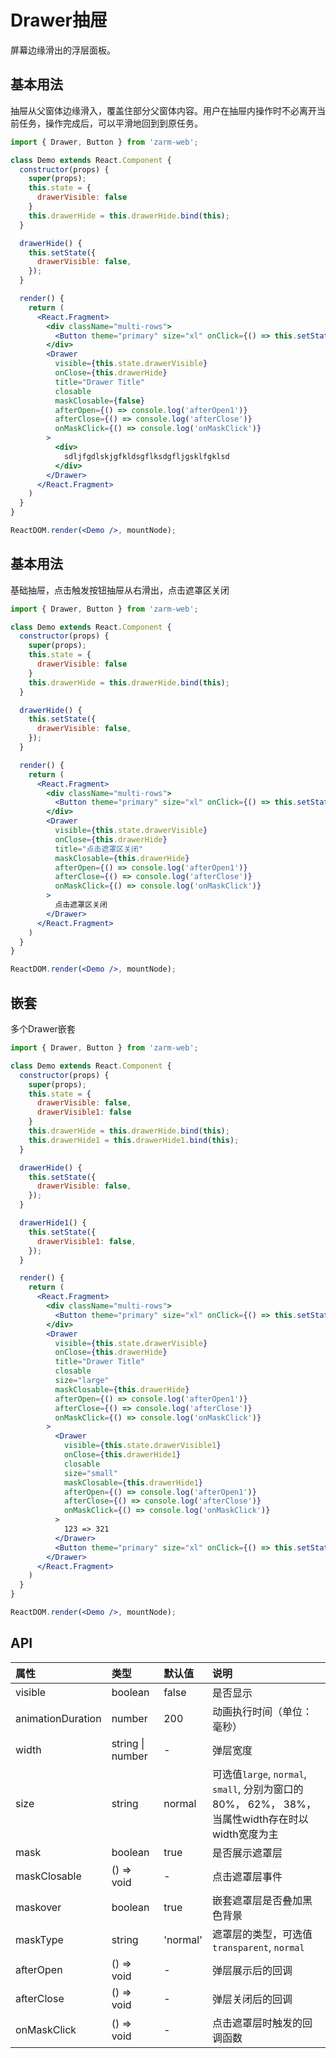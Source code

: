 # Drawer抽屉
屏幕边缘滑出的浮层面板。

## 基本用法
抽屉从父窗体边缘滑入，覆盖住部分父窗体内容。用户在抽屉内操作时不必离开当前任务，操作完成后，可以平滑地回到到原任务。

```jsx
import { Drawer, Button } from 'zarm-web';

class Demo extends React.Component {
  constructor(props) {
    super(props);
    this.state = {
      drawerVisible: false
    }
    this.drawerHide = this.drawerHide.bind(this);
  }

  drawerHide() {
    this.setState({
      drawerVisible: false,
    });
  }

  render() {
    return (
      <React.Fragment>
        <div className="multi-rows">
          <Button theme="primary" size="xl" onClick={() => this.setState({ drawerVisible: true })}>Drawer</Button>
        </div>
        <Drawer
          visible={this.state.drawerVisible}
          onClose={this.drawerHide}
          title="Drawer Title"
          closable
          maskClosable={false}
          afterOpen={() => console.log('afterOpen1')}
          afterClose={() => console.log('afterClose')}
          onMaskClick={() => console.log('onMaskClick')}
        >
          <div>
            sdljfgdlskjgfkldsgflksdgfljgsklfgklsd
          </div>
        </Drawer>
      </React.Fragment>
    )
  }
}

ReactDOM.render(<Demo />, mountNode);
```

## 基本用法
基础抽屉，点击触发按钮抽屉从右滑出，点击遮罩区关闭

```jsx
import { Drawer, Button } from 'zarm-web';

class Demo extends React.Component {
  constructor(props) {
    super(props);
    this.state = {
      drawerVisible: false
    }
    this.drawerHide = this.drawerHide.bind(this);
  }

  drawerHide() {
    this.setState({
      drawerVisible: false,
    });
  }

  render() {
    return (
      <React.Fragment>
        <div className="multi-rows">
          <Button theme="primary" size="xl" onClick={() => this.setState({ drawerVisible: true })}>Drawer</Button>
        </div>
        <Drawer
          visible={this.state.drawerVisible}
          onClose={this.drawerHide}
          title="点击遮罩区关闭"
          maskClosable={this.drawerHide}
          afterOpen={() => console.log('afterOpen1')}
          afterClose={() => console.log('afterClose')}
          onMaskClick={() => console.log('onMaskClick')}
        >
          点击遮罩区关闭
        </Drawer>
      </React.Fragment>
    )
  }
}

ReactDOM.render(<Demo />, mountNode);
```


## 嵌套
多个Drawer嵌套

```jsx
import { Drawer, Button } from 'zarm-web';

class Demo extends React.Component {
  constructor(props) {
    super(props);
    this.state = {
      drawerVisible: false,
      drawerVisible1: false
    }
    this.drawerHide = this.drawerHide.bind(this);
    this.drawerHide1 = this.drawerHide1.bind(this);
  }

  drawerHide() {
    this.setState({
      drawerVisible: false,
    });
  }

  drawerHide1() {
    this.setState({
      drawerVisible1: false,
    });
  }

  render() {
    return (
      <React.Fragment>
        <div className="multi-rows">
          <Button theme="primary" size="xl" onClick={() => this.setState({ drawerVisible: true })}>Drawer</Button>
        </div>
        <Drawer
          visible={this.state.drawerVisible}
          onClose={this.drawerHide}
          title="Drawer Title"
          closable
          size="large"
          maskClosable={this.drawerHide}
          afterOpen={() => console.log('afterOpen1')}
          afterClose={() => console.log('afterClose')}
          onMaskClick={() => console.log('onMaskClick')}
        >
          <Drawer
            visible={this.state.drawerVisible1}
            onClose={this.drawerHide1}
            closable
            size="small"
            maskClosable={this.drawerHide1}
            afterOpen={() => console.log('afterOpen1')}
            afterClose={() => console.log('afterClose')}
            onMaskClick={() => console.log('onMaskClick')}
          >
            123 => 321
          </Drawer>
          <Button theme="primary" size="xl" onClick={() => this.setState({ drawerVisible1: true })}>Drawer</Button>
        </Drawer>
      </React.Fragment>
    )
  }
}

ReactDOM.render(<Demo />, mountNode);
```

## API

| 属性 | 类型 | 默认值 | 说明 |
| :--- | :--- | :--- | :--- |
| visible | boolean | false | 是否显示 |
| animationDuration | number | 200 | 动画执行时间（单位：毫秒） |
| width | string &#124; number | - | 弹层宽度 |
| size | string | normal | 可选值`large`, `normal`, `small`, 分别为窗口的80%， 62%， 38%，当属性width存在时以width宽度为主 |
| mask | boolean | true | 是否展示遮罩层 |
| maskClosable | () => void | - | 点击遮罩层事件 |
| maskover | boolean | true | 嵌套遮罩层是否叠加黑色背景 |
| maskType | string | 'normal' | 遮罩层的类型，可选值 `transparent`, `normal` |
| afterOpen | () => void | - | 弹层展示后的回调 |
| afterClose | () => void | - | 弹层关闭后的回调 |
| onMaskClick | () => void | - | 点击遮罩层时触发的回调函数 |



